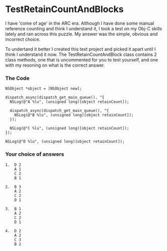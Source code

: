 # TestRetainCountAndBlocks

I have 'come of age' in the ARC era.  Although I have done some manual reference counting and think I understand it, I took a test on my Obj-C skills lately and ran across this puzzle.  My answer was the simple, obvious and incorrect choice.

To undertand it better I created this test project and picked it apart until I think I understand it now.  The TestRetainCountAndBlock class contains 2 class methods, one that is uncommented for you to test yourself, and one with my resoning on what is the correct answer.

### The Code
    NSObject *object = [NSObject new];

    dispatch_async(dispatch_get_main_queue(), ^{
      NSLog(@"A %lu", (unsigned long)[object retainCount]);
      
      dispatch_async(dispatch_get_main_queue(), ^{
        NSLog(@"B %lu", (unsigned long)[object retainCount]);
      });

      NSLog(@"C %lu", (unsigned long)[object retainCount]);
    });

    NSLog(@"D %lu", (unsigned long)[object retainCount]);

### Your choice of answers

	1.	D 2
		A 1
		C 2
		B 1
	
	2.	B 3
		A 2
		C 2
		D 1
		
	3.	B 1
		A 2
		C 2
		D 1
		
	4.	D 2
		A 2
		C 3
		B 2
		